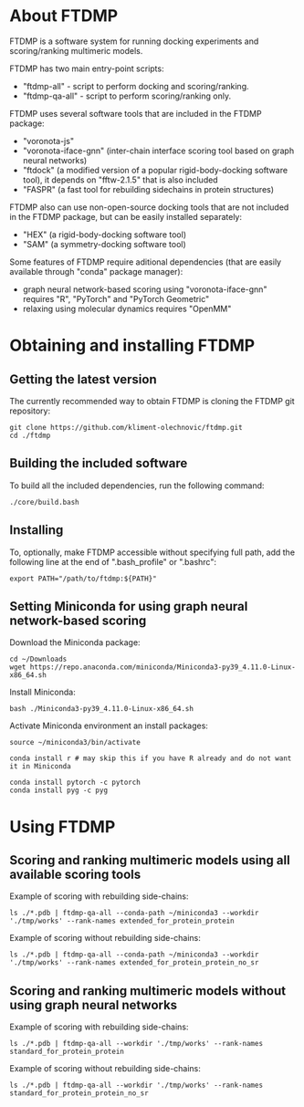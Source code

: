 # About FTDMP

FTDMP is a software system for running docking experiments and scoring/ranking multimeric models.

FTDMP has two main entry-point scripts:

* "ftdmp-all" - script to perform docking and scoring/ranking.
* "ftdmp-qa-all" - script to perform scoring/ranking only.

FTDMP uses several software tools that are included in the FTDMP package:

* "voronota-js"
* "voronota-iface-gnn" (inter-chain interface scoring tool based on graph neural networks)
* "ftdock" (a modified version of a popular rigid-body-docking software tool), it depends on "fftw-2.1.5" that is also included
* "FASPR" (a fast tool for rebuilding sidechains in protein structures)

FTDMP also can use non-open-source docking tools that are not included in the FTDMP package, but can be easily installed separately:

* "HEX" (a rigid-body-docking software tool)
* "SAM" (a symmetry-docking software tool)

Some features of FTDMP require aditional dependencies (that are easily available through "conda" package manager):

 * graph neural network-based scoring using "voronota-iface-gnn" requires "R", "PyTorch" and "PyTorch Geometric"
 * relaxing using molecular dynamics requires "OpenMM"

# Obtaining and installing FTDMP

## Getting the latest version

The currently recommended way to obtain FTDMP is cloning the FTDMP git repository:

    git clone https://github.com/kliment-olechnovic/ftdmp.git
    cd ./ftdmp

## Building the included software

To build all the included dependencies, run the following command:

    ./core/build.bash

## Installing

To, optionally, make FTDMP accessible without specifying full path, add the following line at the end of ".bash_profile" or ".bashrc":

    export PATH="/path/to/ftdmp:${PATH}"

## Setting Miniconda for using graph neural network-based scoring

Download the Miniconda package:

	cd ~/Downloads
	wget https://repo.anaconda.com/miniconda/Miniconda3-py39_4.11.0-Linux-x86_64.sh
	
Install Miniconda:

    bash ./Miniconda3-py39_4.11.0-Linux-x86_64.sh
    
Activate Miniconda environment an install packages:

    source ~/miniconda3/bin/activate
    
    conda install r # may skip this if you have R already and do not want it in Miniconda
    
    conda install pytorch -c pytorch
    conda install pyg -c pyg


# Using FTDMP

## Scoring and ranking multimeric models using all available scoring tools

Example of scoring with rebuilding side-chains:

    ls ./*.pdb | ftdmp-qa-all --conda-path ~/miniconda3 --workdir './tmp/works' --rank-names extended_for_protein_protein
    
Example of scoring without rebuilding side-chains:

    ls ./*.pdb | ftdmp-qa-all --conda-path ~/miniconda3 --workdir './tmp/works' --rank-names extended_for_protein_protein_no_sr

## Scoring and ranking multimeric models without using graph neural networks

Example of scoring with rebuilding side-chains:

    ls ./*.pdb | ftdmp-qa-all --workdir './tmp/works' --rank-names standard_for_protein_protein
    
Example of scoring without rebuilding side-chains:

    ls ./*.pdb | ftdmp-qa-all --workdir './tmp/works' --rank-names standard_for_protein_protein_no_sr

